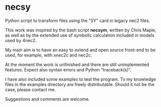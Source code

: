 # necsy
Python script to transform files using the "SY" card in legacy nec2 files.

This work was inspired by the bash script __necsym__, written by Chris Maple, as well as by the extended use of symbolic calculation included in models used by 4nec2.

My main aim is to have an easy to extend and open source front-end to be used, for example, with xnec2c and nec2c.

At the moment the work is unfinished and there are still unimplemented features. Expect also syntax errors and Python "traceback(s)".

I have also included some examples to test the program. To my knowledge files in the examples directory are freely distributable. Should it not be the case, please contact me.

Suggestions and comments are welcome.
